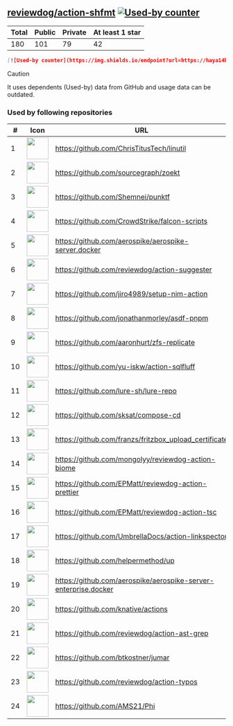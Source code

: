 





## [reviewdog/action-shfmt](https://github.com/reviewdog/action-shfmt) [![Used-by counter](https://img.shields.io/endpoint?url=https://haya14busa.github.io/github-used-by/data/reviewdog/action-shfmt/shieldsio.json)](https://github.com/haya14busa/github-used-by/tree/main/repo/reviewdog/action-shfmt)

| Total | Public | Private | At least 1 star
| ----- | ------ | ------- | ---------------
| 180 | 101 | 79 | 42 |

```md
[![Used-by counter](https://img.shields.io/endpoint?url=https://haya14busa.github.io/github-used-by/data/reviewdog/action-shfmt/shieldsio.json)](https://github.com/haya14busa/github-used-by/tree/main/repo/reviewdog/action-shfmt)
```

> [!CAUTION]
> It uses dependents (Used-by) data from GitHub and usage data can be outdated.

### Used by following repositories

| # | Icon | URL | Stars |
| -- | -- | -- | -- | 
|1|<img src="https://github.com/ChrisTitusTech.png" width=50 height=50>|https://github.com/ChrisTitusTech/linutil|3476|
|2|<img src="https://github.com/sourcegraph.png" width=50 height=50>|https://github.com/sourcegraph/zoekt|918|
|3|<img src="https://github.com/Shemnei.png" width=50 height=50>|https://github.com/Shemnei/punktf|285|
|4|<img src="https://github.com/CrowdStrike.png" width=50 height=50>|https://github.com/CrowdStrike/falcon-scripts|168|
|5|<img src="https://github.com/aerospike.png" width=50 height=50>|https://github.com/aerospike/aerospike-server.docker|142|
|6|<img src="https://github.com/reviewdog.png" width=50 height=50>|https://github.com/reviewdog/action-suggester|113|
|7|<img src="https://github.com/jiro4989.png" width=50 height=50>|https://github.com/jiro4989/setup-nim-action|107|
|8|<img src="https://github.com/jonathanmorley.png" width=50 height=50>|https://github.com/jonathanmorley/asdf-pnpm|79|
|9|<img src="https://github.com/aaronhurt.png" width=50 height=50>|https://github.com/aaronhurt/zfs-replicate|74|
|10|<img src="https://github.com/yu-iskw.png" width=50 height=50>|https://github.com/yu-iskw/action-sqlfluff|68|
|11|<img src="https://github.com/lure-sh.png" width=50 height=50>|https://github.com/lure-sh/lure-repo|55|
|12|<img src="https://github.com/sksat.png" width=50 height=50>|https://github.com/sksat/compose-cd|46|
|13|<img src="https://github.com/franzs.png" width=50 height=50>|https://github.com/franzs/fritzbox_upload_certificate|43|
|14|<img src="https://github.com/mongolyy.png" width=50 height=50>|https://github.com/mongolyy/reviewdog-action-biome|42|
|15|<img src="https://github.com/EPMatt.png" width=50 height=50>|https://github.com/EPMatt/reviewdog-action-prettier|23|
|16|<img src="https://github.com/EPMatt.png" width=50 height=50>|https://github.com/EPMatt/reviewdog-action-tsc|23|
|17|<img src="https://github.com/UmbrellaDocs.png" width=50 height=50>|https://github.com/UmbrellaDocs/action-linkspector|19|
|18|<img src="https://github.com/helpermethod.png" width=50 height=50>|https://github.com/helpermethod/up|18|
|19|<img src="https://github.com/aerospike.png" width=50 height=50>|https://github.com/aerospike/aerospike-server-enterprise.docker|15|
|20|<img src="https://github.com/knative.png" width=50 height=50>|https://github.com/knative/actions|12|
|21|<img src="https://github.com/reviewdog.png" width=50 height=50>|https://github.com/reviewdog/action-ast-grep|8|
|22|<img src="https://github.com/btkostner.png" width=50 height=50>|https://github.com/btkostner/jumar|6|
|23|<img src="https://github.com/reviewdog.png" width=50 height=50>|https://github.com/reviewdog/action-typos|5|
|24|<img src="https://github.com/AMS21.png" width=50 height=50>|https://github.com/AMS21/Phi|5|
